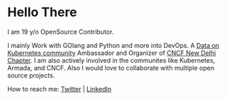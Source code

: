 # Hello There 
I am 19 y/o OpenSource Contributor.

I mainly Work with GOlang and Python and more into DevOps.
A [Data on Kubernetes community](https://dok.community/) Ambassador and Organizer of [CNCF New Delhi Chapter](https://community.cncf.io/new-delhi/).
I am also actively involved in the communites like Kubernetes, Armada, and CNCF.
Also I would love to collaborate with multiple open source projects.

How to reach me: [Twitter](https://twitter.com/satyampsoni) | [LinkedIn](https://www.linkedin.com/in/satyampsoni/)
